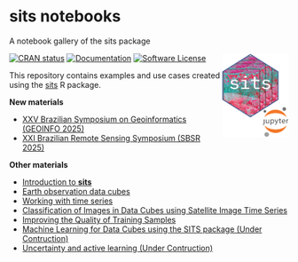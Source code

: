 # sits notebooks

A notebook gallery of the sits package

<img src="icon/sitsnobooks.png" alt="SITS icon" align="right" height="150" width="120"/>

[![CRAN
status](https://www.r-pkg.org/badges/version/sits)](https://cran.r-project.org/package=sits)
[![Documentation](https://img.shields.io/badge/docs-online-blueviolet)](https://e-sensing.github.io/sitsbook/)
[![Software
License](https://img.shields.io/badge/license-GPL--2-green)](https://github.com/e-sensing/sits/blob/master/LICENSE)

This repository contains examples and use cases created using the [sits](https://github.com/e-sensing/sits) R package.

**New materials**
- [XXV Brazilian Symposium on Geoinformatics (GEOINFO 2025)](./GEOINFO_2025/)
- [XXI Brazilian Remote Sensing Symposium (SBSR 2025)](./SBSR_2025)

**Other materials**
- [Introduction to **sits**](https://github.com/e-sensing/sitsnotebooks/blob/main/Introduction_to_SITS/introduction-to-sits.ipynb)
- [Earth observation data cubes](https://github.com/e-sensing/sitsnotebooks/blob/main/Earth_observation_datacubes/creating-data-cubes-in-sits.ipynb)
- [Working with time series](https://github.com/e-sensing/sitsnotebooks/blob/main/Working_with_time_series/working-with-time-series-in-sits.ipynb)
- [Classification of Images in Data Cubes using Satellite Image Time Series](https://github.com/e-sensing/sitsnotebooks/blob/main/Land_cover_classification/raster-classification-in-sits.ipynb)
- [Improving the Quality of Training Samples](https://github.com/e-sensing/sitsnotebooks/blob/main/Improving_training_samples/sample-quality-control-using-som.ipynb)
- [Machine Learning for Data Cubes using the SITS package (Under Contruction)](https://github.com/e-sensing/sitsnotebooks)
- [Uncertainty and active learning (Under Contruction)](https://github.com/e-sensing/sitsnotebooks)
